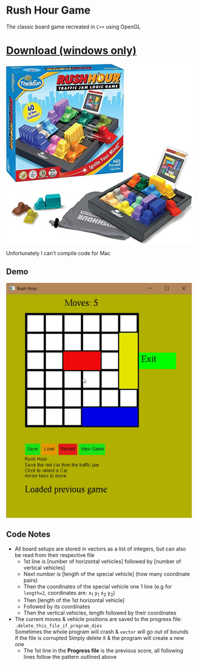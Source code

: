 # Rush Hour Game

The classic board game recreated in `C++` using OpenGL

# [Download (windows only)](https://github.com/SleekPanther/rush-hour-game/releases/latest)

![](images/cover.png)

Unfortunately I can't compile code for Mac

## Demo
![](images/demo1.gif)

## Code Notes
- All board setups are stored in vectors as a list of integers, but can also be read from their respective file
  - 1st line is [number of horizontal vehicles] followed by [number of vertical vehicles]
  - Next number is [length of the special vehicle] (how many coordinate pairs)
  - Then the coordinates of the special vehicle one 1 line (e.g for `length=2`, coordinates are: x<sub>1</sub> y<sub>1</sub> x<sub>2</sub> y<sub>2</sub>)
  - Then [length of the 1st horizontal vehicle]
  - Followed by its coordinates
  - Then the vertical vehicles, length followed by their coordinates
- The current moves & vehicle positions are saved to the progress file: `.delete_this_file_if_program_dies`  
  Sometimes the whole program will crash & `vector` will go out of bounds if the file is corrupted
  Simply delete it & the program will create a new one
  - The 1st line in the **Progress file** is the previous score, all following lines follow the pattern outlined above
